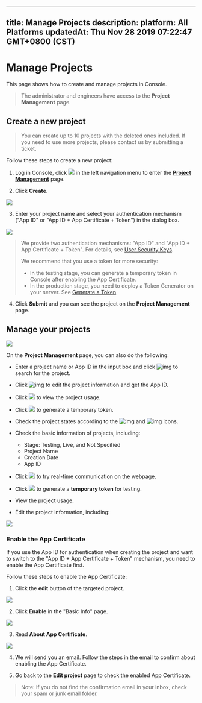 
---
title: Manage Projects
description: 
platform: All Platforms
updatedAt: Thu Nov 28 2019 07:22:47 GMT+0800 (CST)
---
# Manage Projects
This page shows how to create and manage projects in Console.

> The administrator and engineers have access to the **Project Management** page.

## Create a new project

> You can create up to 10 projects with the deleted ones included. If you need to use more projects, please contact us by submitting a ticket.

Follow these steps to create a new project:

1. Log in Console, click ![](https://web-cdn.agora.io/docs-files/1551254998344) in the left navigation menu to enter the [**Project Management**](https://dashboard.agora.io/projects) page.

2. Click **Create**. 

![](https://web-cdn.agora.io/docs-files/1574662791845)

3. Enter your project name and select your authentication mechanism ("App ID" or "App ID + App Certificate + Token") in the dialog box.

![](https://web-cdn.agora.io/docs-files/1574662907483)

> We provide two authentication mechanisms: "App ID" and "App ID + App Certificate + Token". For details, see [User Security Keys](https://docs.agora.io/en/Interactive%20Broadcast/token#agoras-authentication-mechanisms). 
>
> We recommend that you use a token for more security:
>
> - In the testing stage, you can generate a temporary token in Console after enabling the App Certificate.
> - In the production stage, you need to deploy a Token Generator on your server. See [Generate a Token](https://docs.agora.io/en/Interactive&20Broadcast/token_server?platform=C++).

4. Click **Submit** and you can see the project on the **Project Management** page. 

## Manage your projects

![](https://web-cdn.agora.io/docs-files/1574663170053)

On the **Project Management** page, you can also do the following:

- Enter a project name or App ID in the input box and click ![img](https://web-cdn.agora.io/docs-files/1551255111208) to search for the project.
- Click ![img](https://web-cdn.agora.io/docs-files/1551255135678) to edit the project information and get the App ID.
- Click ![](https://web-cdn.agora.io/docs-files/1564048876293) to view the project usage.
- Click ![](https://web-cdn.agora.io/docs-files/1564048991389) to generate a temporary token.
- Check the project states according to the ![img](https://web-cdn.agora.io/docs-files/1551255188685) and ![img](https://web-cdn.agora.io/docs-files/1551255166718) icons.

- Check the basic information of projects, including: 

  - Stage: Testing, Live, and Not Specified
  - Project Name
  - Creation Date
  - App ID

- Click ![](https://web-cdn.agora.io/docs-files/1574156449172) to try real-time communication on the webpage.

- Click ![](https://web-cdn.agora.io/docs-files/1564048991389) to generate a **temporary token** for testing. 

- View the project usage.

- Edit the project information, including: 

![](https://web-cdn.agora.io/docs-files/1574664691375)

### Enable the App Certificate

If you use the App ID for authentication when creating the project and want to switch to the "App ID + App Certificate + Token" mechanism, you need to enable the App Certificate first. 

Follow these steps to enable the App Certificate:

1. Click the **edit** button of the targeted project.

![](https://web-cdn.agora.io/docs-files/1574925402348)

2. Click **Enable** in the "Basic Info" page. 

![](https://web-cdn.agora.io/docs-files/1574664820135)

3. Read **About App Certificate**.

![](https://web-cdn.agora.io/docs-files/1574664881593)

4. We will send you an email. Follow the steps in the email to confirm about enabling the App Certificate. 

5. Go back to the **Edit project** page to check the enabled App Certificate.

>Note: If you do not find the confirmation email in your inbox, check your spam or junk email folder.


